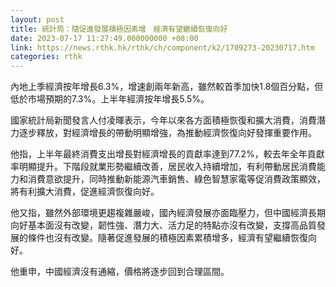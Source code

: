 ```yaml
---
layout: post
title: 統計局：隨促進發展積極因素增　經濟有望繼續恢復向好
date: 2023-07-17 11:27:49.000000000 +08:00
link: https://news.rthk.hk/rthk/ch/component/k2/1709273-20230717.htm
categories: rthk
---
```


內地上季經濟按年增長6.3%，增速創兩年新高，雖然較首季加快1.8個百分點，但低於市場預期的7.3%。上半年經濟按年增長5.5%。

國家統計局新聞發言人付凌暉表示，今年以來各方面積極恢復和擴大消費，消費潛力逐步釋放，對經濟增長的帶動明顯增強，為推動經濟恢復向好發揮重要作用。

他指，上半年最終消費支出增長對經濟增長的貢獻率達到77.2%，較去年全年貢獻率明顯提升。下階段就業形勢繼續改善，居民收入持續增加，有利帶動居民消費能力和消費意欲提升，同時推動新能源汽車銷售、綠色智慧家電等促消費政策顯效，將有利擴大消費，促進經濟恢復向好。

他又指，雖然外部環境更趨複雜嚴峻，國內經濟發展亦面臨壓力，但中國經濟長期向好基本面沒有改變，韌性強、潛力大、活力足的特點亦沒有改變，支撐高品質發展的條件也沒有改變。隨著促進發展的積極因素累積增多，經濟有望繼續恢復向好。

他重申，中國經濟沒有通縮，價格將逐步回到合理區間。
